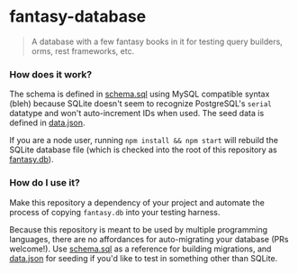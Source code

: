 # fantasy-database
> A database with a few fantasy books in it for testing query builders, orms, rest frameworks, etc.

### How does it work?
The schema is defined in [schema.sql](https://github.com/endpoints/fantasy-database/blob/master/schema.sql) using MySQL compatible syntax (bleh) because SQLite doesn't seem to recognize PostgreSQL's `serial` datatype and won't auto-increment IDs when used. The seed data is defined in [data.json](https://github.com/endpoints/fantasy-database/blob/master/data.json).

If you are a node user, running `npm install && npm start` will rebuild the SQLite database file (which is checked into the root of this repository as [fantasy.db](https://github.com/endpoints/fantasy-database/blob/master/data.json)).

### How do I use it?
Make this repository a dependency of your project and automate the process of copying `fantasy.db` into your testing harness.

Because this repository is meant to be used by multiple programming languages, there are no affordances for auto-migrating your database (PRs welcome!). Use [schema.sql](https://github.com/endpoints/fantasy-database/blob/master/schema.sql) as a reference for building migrations, and [data.json](https://github.com/endpoints/fantasy-database/blob/master/data.json) for seeding if you'd like to test in something other than SQLite.

